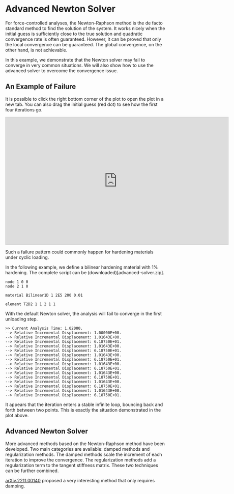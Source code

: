 # Advanced Newton Solver

For force-controlled analyses, the Newton-Raphson method is the de facto standard method to find the solution of the system.
It works nicely when the initial guess is sufficiently close to the true solution and quadratic convergence rate is often guaranteed.
However, it can be proved that only the local convergence can be guaranteed.
The global convergence, on the other hand, is not achievable.

In this example, we demonstrate that the Newton solver may fail to converge in very common situations.
We will also show how to use the advanced solver to overcome the convergence issue.

## An Example of Failure

It is possible to click the right bottom corner of the plot to open the plot in a new tab.
You can also drag the initial guess (red dot) to see how the first four iterations go.

<iframe src="https://www.desmos.com/calculator/uvmdtncok7?embed" width="700" height="400" style="border: 1px solid #ccc" frameborder=0></iframe>

Such a failure pattern could commonly happen for hardening materials under cyclic loading.

In the following example, we define a bilinear hardening material with $1\%$ hardening.
The complete script can be (downloaded)[advanced-solver.zip].

```text
node 1 0 0
node 2 1 0

material Bilinear1D 1 2E5 200 0.01

element T2D2 1 1 2 1 1
```

With the default Newton solver, the analysis will fail to converge in the first unloading step.

```text
>> Current Analysis Time: 1.02000.
--> Relative Incremental Displacement: 1.00000E+00.
--> Relative Incremental Displacement: 1.01643E+00.
--> Relative Incremental Displacement: 6.18750E+01.
--> Relative Incremental Displacement: 1.01643E+00.
--> Relative Incremental Displacement: 6.18750E+01.
--> Relative Incremental Displacement: 1.01643E+00.
--> Relative Incremental Displacement: 6.18750E+01.
--> Relative Incremental Displacement: 1.01643E+00.
--> Relative Incremental Displacement: 6.18750E+01.
--> Relative Incremental Displacement: 1.01643E+00.
--> Relative Incremental Displacement: 6.18750E+01.
--> Relative Incremental Displacement: 1.01643E+00.
--> Relative Incremental Displacement: 6.18750E+01.
--> Relative Incremental Displacement: 1.01643E+00.
--> Relative Incremental Displacement: 6.18750E+01.
```

It appears that the iteration enters a stable infinite loop, bouncing back and forth between two points.
This is exactly the situation demonstrated in the plot above.

## Advanced Newton Solver

More advanced methods based on the Newton-Raphson method have been developed.
Two main categories are available: damped methods and regularization methods.
The damped methods scale the increment of each iteration to improve the convergence.
The regularization methods add a regularization term to the tangent stiffness matrix.
These two techniques can be further combined.

[arXiv.2211.00140](https://doi.org/10.48550/arXiv.2211.00140) proposed a very interesting method that only requires damping.
